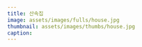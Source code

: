 ```yaml
---
title: 산속집
image: assets/images/fulls/house.jpg
thumbnail: assets/images/thumbs/house.jpg
caption:
---
```

